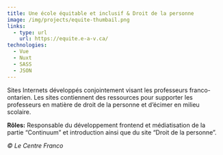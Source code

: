 ```yaml
---
title: Une école équitable et inclusif & Droit de la personne
image: /img/projects/equite-thumbail.png
links:
  - type: url
    url: https://equite.e-a-v.ca/
technologies:
  - Vue
  - Nuxt
  - SASS
  - JSON
---
```

Sites Internets développés conjointement visant les professeurs franco-ontarien. Les sites contiennent des ressources pour supporter les professeurs en matière de droit de la personne et d’écimer en milieu scolaire.

**Rôles:** Responsable du développement frontend et médiatisation de la partie “Continuum” et introduction ainsi que du site “Droit de la personne”.

*© Le Centre Franco*

